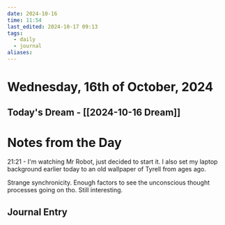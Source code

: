```yaml
---
date: 2024-10-16
time: 11:54
last_edited: 2024-10-17 09:13
tags:
  - daily
  - journal
aliases: 
---
```

# Wednesday, 16th of October, 2024

## Today's Dream - [[2024-10-16 Dream]]

# Notes from the Day
21:21 - I'm watching Mr Robot, just decided to start it.
I also set my laptop background earlier today to an old wallpaper of Tyrell from ages ago.

Strange synchronicity. Enough factors to see the unconscious thought processes going on tho. Still interesting.

## Journal Entry
